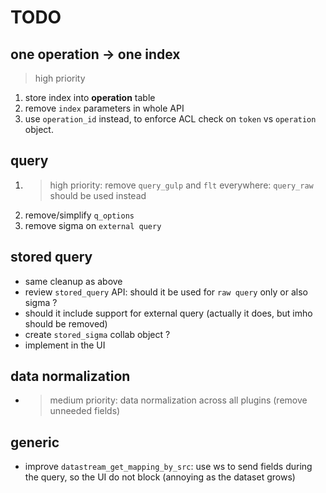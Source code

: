# TODO

## one operation -> one index

> high priority

1. store index into **operation** table
2. remove `index` parameters in whole API
3. use `operation_id` instead, to enforce ACL check on `token` vs `operation` object.

## query

1. > high priority: remove `query_gulp` and `flt` everywhere: `query_raw` should be used instead
2. remove/simplify `q_options`
3. remove sigma on `external query`

## stored query

- same cleanup as above
- review `stored_query` API: should it be used for `raw query` only or also sigma ?
- should it include support for external query (actually it does, but imho should be removed)
- create `stored_sigma` collab object ?
- implement in the UI

## data normalization

- > medium priority: data normalization across all plugins (remove unneeded fields)

## generic

- improve `datastream_get_mapping_by_src`: use ws to send fields during the query, so the UI do not block (annoying as the dataset grows)
